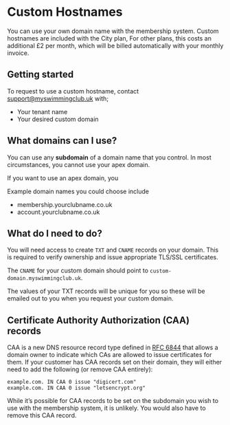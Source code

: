 # Custom Hostnames

You can use your own domain name with the membership system. Custom hostnames are included with the City plan, For other plans, this costs an additional £2 per month, which will be billed automatically with your monthly invoice.

## Getting started

To request to use a custom hostname, contact [support@myswimmingclub.uk](mailto:support@myswimmingclub.uk) with;

- Your tenant name
- Your desired custom domain

## What domains can I use?

You can use any **subdomain** of a domain name that you control. In most circumstances, you cannot use your apex domain.

If you want to use an apex domain, you

Example domain names you could choose include

- membership.yourclubname.co.uk
- account.yourclubname.co.uk

## What do I need to do?

You will need access to create `TXT` and `CNAME` records on your domain. This is required to verify ownership and issue appropriate TLS/SSL certificates.

The `CNAME` for your custom domain should point to `custom-domain.myswimmingclub.uk`.

The values of your TXT records will be unique for you so these will be emailed out to you when you request your custom domain.

## Certificate Authority Authorization (CAA) records

CAA is a new DNS resource record type defined in [RFC 6844](https://www.rfc-editor.org/rfc/rfc6844)
that allows a domain owner to indicate which CAs are allowed to issue certificates for them. If your customer has CAA records set on their domain, they will either need to add the following (or remove CAA entirely):

```dns-zone-file
example.com. IN CAA 0 issue "digicert.com"
example.com. IN CAA 0 issue "letsencrypt.org"
```

While it’s possible for CAA records to be set on the subdomain you wish to use with the membership system, it is unlikely. You would also have to remove this CAA record.